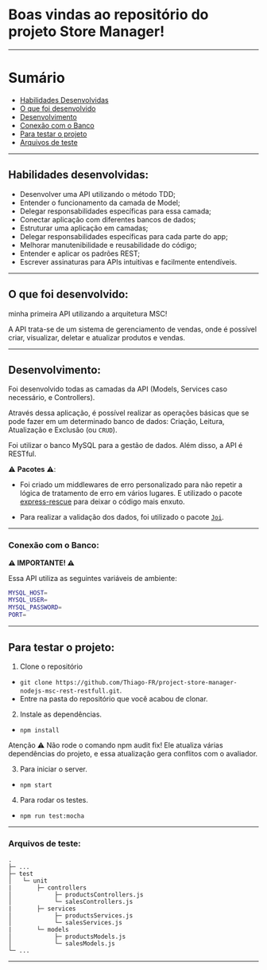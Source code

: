 
# Boas vindas ao repositório do projeto Store Manager!

---

# Sumário

- [Habilidades Desenvolvidas](#habilidades)
- [O que foi desenvolvido](#o-que-foi-desenvolvido)
- [Desenvolvimento](#desenvolvimento)
- [Conexão com o Banco](#conexao-db)
- [Para testar o projeto](#testar-o-projeto)
- [Arquivos de teste](#arquivos-de-test)

---

## Habilidades desenvolvidas: <a name="habilidades"></a>

- Desenvolver uma API utilizando o método TDD;
- Entender o funcionamento da camada de Model;
- Delegar responsabilidades específicas para essa camada;
- Conectar aplicação com diferentes bancos de dados;
- Estruturar uma aplicação em camadas;
- Delegar responsabilidades específicas para cada parte do app;
- Melhorar manutenibilidade e reusabilidade do código;
- Entender e aplicar os padrões REST;
- Escrever assinaturas para APIs intuitivas e facilmente entendíveis.

---

## O que foi desenvolvido: <a name="o-que-foi-desenvolvido"></a>

minha primeira API utilizando a arquitetura MSC!

A API trata-se de um sistema de gerenciamento de vendas, onde é possível criar, visualizar, deletar e atualizar produtos e vendas.

---

## Desenvolvimento: <a name="desenvolvimento"></a>

Foi desenvolvido todas as camadas da API (Models, Services caso necessário, e Controllers).

Através dessa aplicação, é possível realizar as operações básicas que se pode fazer em um determinado banco de dados: Criação, Leitura, Atualização e Exclusão (ou `CRUD`).

Foi utilizar o banco MySQL para a gestão de dados. Além disso, a API é RESTful.

⚠️ **Pacotes** ⚠️:

- Foi criado um middlewares de erro personalizado para não repetir a lógica de tratamento de erro em vários lugares. E utilizado o pacote [express-rescue](https://www.npmjs.com/package/express-rescue) para deixar o código mais enxuto.

- Para realizar a validação dos dados, foi utilizado o pacote [`Joi`](https://www.npmjs.com/package/joi).

---

### Conexão com o Banco: <a name="conexao-db"></a>

**⚠️ IMPORTANTE! ⚠️**

Essa API utiliza as seguintes variáveis de ambiente:

```sh
MYSQL_HOST=
MYSQL_USER=
MYSQL_PASSWORD=
PORT=
```

---

## Para testar o projeto: <a name="testar-o-projeto"></a>

1. Clone o repositório

- `git clone https://github.com/Thiago-FR/project-store-manager-nodejs-msc-rest-restfull.git`.
- Entre na pasta do repositório que você acabou de clonar.

2. Instale as dependências.

- `npm install`

Atenção :warning: Não rode o comando npm audit fix! Ele atualiza várias dependências do projeto, e essa atualização gera conflitos com o avaliador.

3. Para iniciar o server.

- `npm start`

4. Para rodar os testes.

- `npm run test:mocha`

---

### Arquivos de teste: <a name="arquivos-de-test"></a>

```tree
.
├─ ...
├─ test                              
│   └─ unit  
|       ├─ controllers
│            ├─ productsControllers.js
│            └─ salesControllers.js 
|       ├─ services   
│            ├─ productsServices.js            
│            └─ salesServices.js 
|       └─ models
│            ├─ productsModels.js 
│            └─ salesModels.js 
└─ ...
```

---